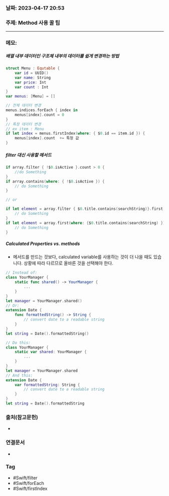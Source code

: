 ### 날짜: 2023-04-17 20:53

### 주제:  Method 사용 꿀 팁
---
### 메모: 
##### 배열 내부 데이터인 구조체 내부의 데이터를 쉽게 변경하는 방법
~~~ swift 
struct Menu : Equtable {
	var id = UUID()
	var name: String 
	var price: Int
	var count : Int
}
var menus: [Menu] = [] 

// 전체 데이터 변경 
menus.indices.forEach { index in 
	menus[index].count = 0
}
// 특정 데이터 변경 
// ex item : Menu
if let index = menus.firstIndex(where: { $0.id == item.id }) { 
	menus[index].count  += 특정 값
}
~~~
##### filter 대신 사용할 메서드
~~~ swift 
if array.filter { !$0.isActive }.count > 0 { 
	//do Something
}
if array.contains(where: { !$0.isActive }) { 
	// do Something
}

// or

if let element = array.filter { $0.title.contains(searchString)}.first { 
	// do Something
}
if let element = array.first(where: {$0.title.contains(searchString) }) { 
	// do Something 
}
~~~ 
##### Calculated Properties vs. methods
- 메서드를 만드는 것보다, calculated variable를 사용하는 것이 더 나을 때도 있습니다. 상황에 따라 다르므로 올바른 것을 선택해야 한다.
~~~ swift 
// Instead of:
class YourManager {
    static func shared() -> YourManager {
        ...
    }
}
let manager = YourManager.shared()
// Or:
extension Date {
    func formattedString() -> String {
        // convert date to a readable string
    }
}
let string = Date().formattedString()

// Do this:
class YourManager {
    static var shared: YourManager {
        ...
    }
}
let manager = YourManager.shared
// And this:
extension Date {
    var formattedString: String {
        // convert date to a readable string
    }
}
let string = Date().formattedString
~~~

### 출처(참고문헌) 
- 

### 연결문서 
- 

### Tag
- #Swift/filter 
- #Swift/forEach
- #Swift/firstIndex